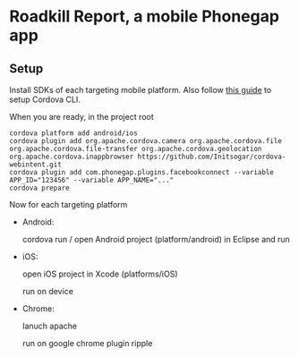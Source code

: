 # Roadkill Report, a mobile Phonegap app

## Setup

Install SDKs of each targeting mobile platform.
Also follow [this guide](https://cordova.apache.org/docs/en/edge/guide_cli_index.md.html) to setup Cordova CLI.

When you are ready, in the project root
```
cordova platform add android/ios
cordova plugin add org.apache.cordova.camera org.apache.cordova.file org.apache.cordova.file-transfer org.apache.cordova.geolocation org.apache.cordova.inappbrowser https://github.com/Initsogar/cordova-webintent.git
cordova plugin add com.phonegap.plugins.facebookconnect --variable APP_ID="123456" --variable APP_NAME="..."
cordova prepare
```

Now for each targeting platform
* Android:

    cordova run / open Android project (platform/android) in Eclipse and run

* iOS:

    open iOS project in Xcode (platforms/iOS)

    run on device

* Chrome:

    lanuch apache

    run on google chrome plugin ripple



